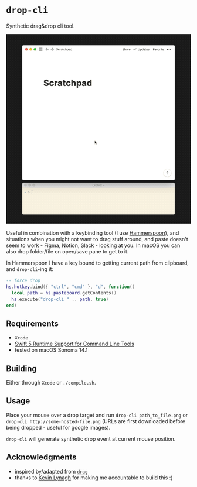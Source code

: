 # `drop-cli`

Synthetic drag&drop cli tool.

![demo](./assets/demo.gif)

Useful in combination with a keybinding tool (I use [Hammerspoon](http://hammerspoon.org/)), and situations when you might not want to drag stuff around, and paste doesn't seem to work - Figma, Notion, Slack - looking at you. In macOS you can also drop folder/file on open/save pane to get to it.

In Hammerspoon I have a key bound to getting current path from clipboard, and `drop-cli`-ing it:

```lua
-- force drop
hs.hotkey.bind({ "ctrl", "cmd" }, "d", function()
  local path = hs.pasteboard.getContents()
  hs.execute("drop-cli " .. path, true)
end)
```

## Requirements

- `Xcode`
- [Swift 5 Runtime Support for Command Line Tools](https://support.apple.com/kb/DL1998)
- tested on macOS Sonoma 14.1

## Building

Either through `Xcode` or `./compile.sh`.

## Usage

Place your mouse over a drop target and run `drop-cli path_to_file.png` or `drop-cli http://some-hosted-file.png` (URLs are first downloaded before being dropped - useful for google images).

`drop-cli` will generate synthetic drop event at current mouse position.

## Acknowledgments

- inspired by/adapted from [`drag`](https://github.com/natestedman/drag)
- thanks to [Kevin Lynagh](https://kevinlynagh.com/) for making me accountable to build this :)

